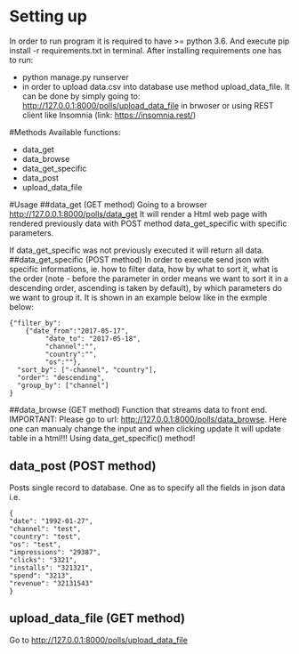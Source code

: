 # Setting up
In order to run program it is required to have >= python 3.6. And execute pip install -r requirements.txt
in terminal.
After installing requirements one has to run:

- python manage.py runserver
- in order to upload data.csv into database use method upload_data_file. It can be done by simply 
going to: http://127.0.0.1:8000/polls/upload_data_file in brwoser or using REST client like Insomnia
 (link: https://insomnia.rest/)
 
 #Methods
 Available functions:
 - data_get
 - data_browse
 - data_get_specific
 - data_post
 - upload_data_file
 
 #Usage
 ##data_get (GET method)
 Going to a browser http://127.0.0.1:8000/polls/data_get
 It will render a Html web page with rendered previously data with POST method data_get_specific
 with specific parameters. 
 
 If data_get_specific was not previously executed it will return all data.
 ##data_get_specific (POST method)
 In order to execute send json with specific informations,
  ie. how to filter data,
  how by what to sort it, what is the order (note - before the parameter in order means
  we want to sort it in a descending order, ascending is taken by default), by which 
  parameters do we want to group it. It is shown in an example below like in the exmple below:

```
{"filter_by":  
    {"date_from":"2017-05-17",
         "date_to": "2017-05-18",
         "channel":"",
         "country":"",
         "os":""},
  "sort_by": ["-channel", "country"],
  "order": "descending",
  "group_by": ["channel"]
}
```

##data_browse (GET method)
Function that streams data to front end. IMPORTANT: Please go to url: http://127.0.0.1:8000/polls/data_browse.
Here one can manualy change the input and when clicking update it will update table in a html!!!
Using data_get_specific() method!

## data_post (POST method)
Posts single record to database. One as to specify all the fields in json data i.e.
```
{   
"date": "1992-01-27", 
"channel": "test", 
"country": "test", 
"os": "test", 
"impressions": "29387", 
"clicks": "3321",
"installs": "321321",
"spend": "3213",
"revenue": "32131543"
}
```
## upload_data_file (GET method)
Go to http://127.0.0.1:8000/polls/upload_data_file
